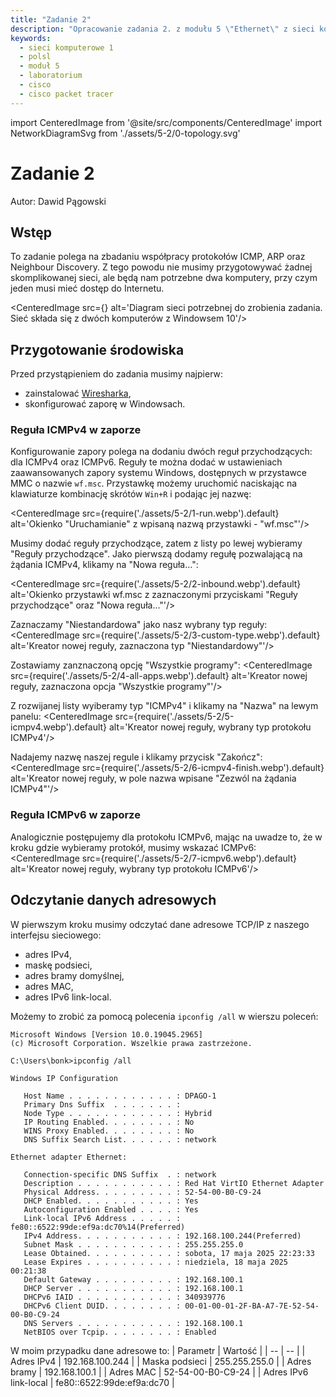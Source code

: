 ```yaml
---
title: "Zadanie 2"
description: "Opracowanie zadania 2. z modułu 5 \"Ethernet\" z sieci komputerowych 1"
keywords: 
  - sieci komputerowe 1
  - polsl
  - moduł 5
  - laboratorium
  - cisco
  - cisco packet tracer
---
```


import CenteredImage from '@site/src/components/CenteredImage'
import NetworkDiagramSvg from './assets/5-2/0-topology.svg'

# Zadanie 2
Autor: Dawid Pągowski

## Wstęp
To zadanie polega na zbadaniu współpracy protokołów ICMP, ARP oraz Neighbour Discovery.
Z tego powodu nie musimy przygotowywać żadnej skomplikowanej sieci, ale będą nam potrzebne dwa 
komputery, przy czym jeden musi mieć dostęp do Internetu.

<CenteredImage 
  src={<NetworkDiagramSvg/>} 
  alt='Diagram sieci potrzebnej do zrobienia zadania. Sieć składa się z dwóch komputerów z Windowsem 10'/>

## Przygotowanie środowiska
Przed przystąpieniem do zadania musimy najpierw:
- zainstalować [Wiresharka](https://www.wireshark.org),
- skonfigurować zaporę w Windowsach.

### Reguła ICMPv4 w zaporze
Konfigurowanie zapory polega na dodaniu dwóch reguł przychodzących: dla ICMPv4 oraz ICMPv6.
Reguły te można dodać w ustawieniach zaawansowanych zapory systemu Windows, dostępnych 
w przystawce MMC o nazwie `wf.msc`. Przystawkę możemy uruchomić naciskając na klawiaturze
kombinację skrótów `Win+R` i podając jej nazwę:

<CenteredImage 
  src={require('./assets/5-2/1-run.webp').default} 
  alt='Okienko "Uruchamianie" z wpisaną nazwą przystawki - "wf.msc"'/>

Musimy dodać reguły przychodzące, zatem z listy po lewej wybieramy "Reguły przychodzące".
Jako pierwszą dodamy regułę pozwalającą na żądania ICMPv4, klikamy na "Nowa reguła...":

<CenteredImage 
  src={require('./assets/5-2/2-inbound.webp').default} 
  alt='Okienko przystawki wf.msc z zaznaczonymi przyciskami "Reguły przychodzące" oraz "Nowa reguła..."'/>

Zaznaczamy "Niestandardowa" jako nasz wybrany typ reguły:
<CenteredImage 
  src={require('./assets/5-2/3-custom-type.webp').default} 
  alt='Kreator nowej reguły, zaznaczona typ "Niestandardowy"'/>

Zostawiamy zanznaczoną opcję "Wszystkie programy":
<CenteredImage 
  src={require('./assets/5-2/4-all-apps.webp').default} 
  alt='Kreator nowej reguły, zaznaczona opcja "Wszystkie programy"'/>

Z rozwijanej listy wyiberamy typ "ICMPv4" i klikamy na "Nazwa" na lewym panelu:
<CenteredImage 
  src={require('./assets/5-2/5-icmpv4.webp').default} 
  alt='Kreator nowej reguły, wybrany typ protokołu ICMPv4'/>

Nadajemy nazwę naszej regule i klikamy przycisk "Zakończ":
<CenteredImage 
  src={require('./assets/5-2/6-icmpv4-finish.webp').default} 
  alt='Kreator nowej reguły, w pole nazwa wpisane "Zezwól na żądania ICMPv4"'/>

### Reguła ICMPv6 w zaporze
Analogicznie postępujemy dla protokołu ICMPv6, mając na uwadze to, że w kroku gdzie wybieramy protokół, musimy wskazać ICMPv6:
<CenteredImage 
  src={require('./assets/5-2/7-icmpv6.webp').default} 
  alt='Kreator nowej reguły, wybrany typ protokołu ICMPv6'/>

## Odczytanie danych adresowych
W pierwszym kroku musimy odczytać dane adresowe TCP/IP z naszego interfejsu sieciowego:
- adres IPv4,
- maskę podsieci,
- adres bramy domyślnej,
- adres MAC,
- adres IPv6 link-local.

Możemy to zrobić za pomocą polecenia `ipconfig /all` w wierszu poleceń:

```
Microsoft Windows [Version 10.0.19045.2965]
(c) Microsoft Corporation. Wszelkie prawa zastrzeżone.

C:\Users\bonk>ipconfig /all

Windows IP Configuration

   Host Name . . . . . . . . . . . . : DPAGO-1
   Primary Dns Suffix  . . . . . . . :
   Node Type . . . . . . . . . . . . : Hybrid
   IP Routing Enabled. . . . . . . . : No
   WINS Proxy Enabled. . . . . . . . : No
   DNS Suffix Search List. . . . . . : network

Ethernet adapter Ethernet:

   Connection-specific DNS Suffix  . : network
   Description . . . . . . . . . . . : Red Hat VirtIO Ethernet Adapter
   Physical Address. . . . . . . . . : 52-54-00-B0-C9-24
   DHCP Enabled. . . . . . . . . . . : Yes
   Autoconfiguration Enabled . . . . : Yes
   Link-local IPv6 Address . . . . . : fe80::6522:99de:ef9a:dc70%14(Preferred)
   IPv4 Address. . . . . . . . . . . : 192.168.100.244(Preferred)
   Subnet Mask . . . . . . . . . . . : 255.255.255.0
   Lease Obtained. . . . . . . . . . : sobota, 17 maja 2025 22:23:33
   Lease Expires . . . . . . . . . . : niedziela, 18 maja 2025 00:21:38
   Default Gateway . . . . . . . . . : 192.168.100.1
   DHCP Server . . . . . . . . . . . : 192.168.100.1
   DHCPv6 IAID . . . . . . . . . . . : 340939776
   DHCPv6 Client DUID. . . . . . . . : 00-01-00-01-2F-BA-A7-7E-52-54-00-B0-C9-24
   DNS Servers . . . . . . . . . . . : 192.168.100.1
   NetBIOS over Tcpip. . . . . . . . : Enabled
```
W moim przypadku dane adresowe to:
| Parametr | Wartość |
| -- | -- |
| Adres IPv4 | 192.168.100.244 |
| Maska podsieci | 255.255.255.0 |
| Adres bramy | 192.168.100.1 |
| Adres MAC | 52-54-00-B0-C9-24 |
| Adres IPv6 link-local | fe80::6522:99de:ef9a:dc70 |